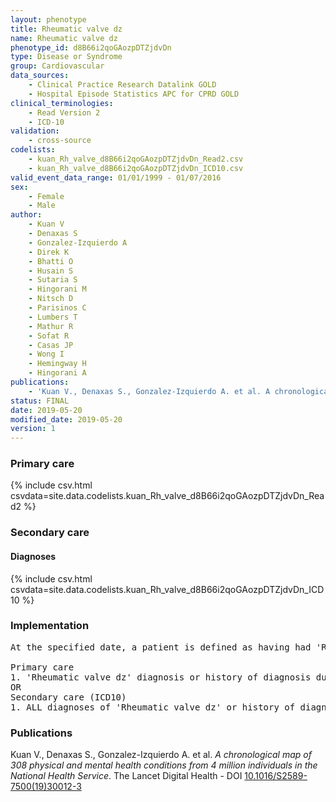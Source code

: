 ```yaml
---
layout: phenotype
title: Rheumatic valve dz
name: Rheumatic valve dz
phenotype_id: d8B66i2qoGAozpDTZjdvDn 
type: Disease or Syndrome
group: Cardiovascular
data_sources: 
    - Clinical Practice Research Datalink GOLD
    - Hospital Episode Statistics APC for CPRD GOLD
clinical_terminologies: 
    - Read Version 2
    - ICD-10
validation: 
    - cross-source
codelists: 
    - kuan_Rh_valve_d8B66i2qoGAozpDTZjdvDn_Read2.csv
    - kuan_Rh_valve_d8B66i2qoGAozpDTZjdvDn_ICD10.csv
valid_event_data_range: 01/01/1999 - 01/07/2016
sex: 
    - Female
    - Male
author: 
    - Kuan V
    - Denaxas S
    - Gonzalez-Izquierdo A
    - Direk K
    - Bhatti O
    - Husain S
    - Sutaria S
    - Hingorani M
    - Nitsch D
    - Parisinos C
    - Lumbers T
    - Mathur R
    - Sofat R
    - Casas JP
    - Wong I
    - Hemingway H
    - Hingorani A
publications: 
    - 'Kuan V., Denaxas S., Gonzalez-Izquierdo A. et al. A chronological map of 308 physical and mental health conditions from 4 million individuals in the National Health Service. The Lancet Digital Health - DOI: 10.1016/S2589-7500(19)30012-3' 
status: FINAL
date: 2019-05-20
modified_date: 2019-05-20
version: 1
---
```

### Primary care 
{% include csv.html csvdata=site.data.codelists.kuan_Rh_valve_d8B66i2qoGAozpDTZjdvDn_Read2 %}
### Secondary care 
#### Diagnoses 
{% include csv.html csvdata=site.data.codelists.kuan_Rh_valve_d8B66i2qoGAozpDTZjdvDn_ICD10 %}
### Implementation 
<pre>At the specified date, a patient is defined as having had 'Rheumatic valve dz' IF they meet the criteria for any of the following on or before the specified date. The earliest date on which the individual meets any of the following criteria on or before the specified date is defined as the first event date:

Primary care
1. 'Rheumatic valve dz' diagnosis or history of diagnosis during a consultation 
OR
Secondary care (ICD10)
1. ALL diagnoses of 'Rheumatic valve dz' or history of diagnosis during a hospitalization</pre> 
 
### Publications 
Kuan V., Denaxas S., Gonzalez-Izquierdo A. et al. _A chronological map of 308 physical and mental health conditions from 4 million individuals in the National Health Service_. The Lancet Digital Health - DOI <a href='https://www.thelancet.com/journals/landig/article/PIIS2589-7500(19)30012-3/fulltext'>10.1016/S2589-7500(19)30012-3</a>